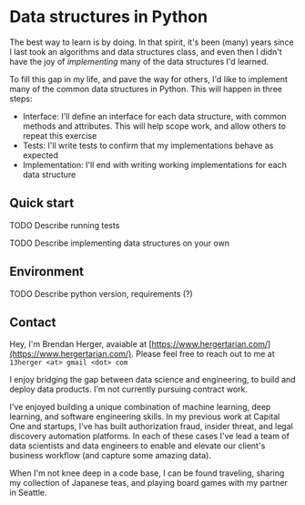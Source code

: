 # Data structures in Python

The best way to learn is by doing. In that spirit, it's been (many) years since I last took an algorithms and data 
structures class, and even then I didn't have the joy of *implementing* many of the data structures I'd learned.

To fill this gap in my life, and pave the way for others, I'd like to implement many of the common data structures in
 Python. This will happen in three steps:
 
 - Interface: I'll define an interface for each data structure, with common methods and attributes. This will help 
 scope work, and allow others to repeat this exercise
 - Tests: I'll write tests to confirm that my implementations behave as expected
 - Implementation: I'll end with writing working implementations for each data structure
 
## Quick start

TODO Describe running tests

TODO Describe implementing data structures on your own

## Environment

TODO Describe python version, requirements (?)

## Contact

Hey, I'm Brendan Herger, avaiable at [https://www.hergertarian.com/](https://www.hergertarian.com/). Please feel free 
to reach out to me at `13herger <at> gmail <dot> com`

I enjoy bridging the gap between data science and engineering, to build and deploy data products. I'm not currently pursuing contract work. 

I've enjoyed building a unique combination of machine learning, deep learning, and software engineering skills. In my 
previous work at Capital One and startups, I've has built authorization fraud, insider threat, and legal discovery 
automation platforms. In each of these cases I've lead a team of data scientists and data engineers to enable and 
elevate our client's business workflow (and capture some amazing data).

When I'm not knee deep in a code base, I can be found traveling, sharing my collection of Japanese teas, and playing 
board games with my partner in Seattle. 
